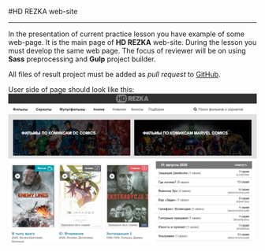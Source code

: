 #HD REZKA web-site

****

In the presentation of current practice lesson you have example of some web-page.
It is the main page of **HD REZKA** web-site. During the lesson you must develop the same web page.
The focus of reviewer will be on using **Sass** preprocessing and **Gulp** project builder.

All files of result project must be added as *pull request* to
[GitHub](https://github.com/Group282/pz-1-8).

User side of page should look like this:
![img.png](app/img/img.png)